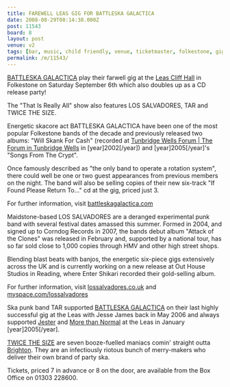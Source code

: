 ```yaml
---
title: FAREWELL LEAS GIG FOR BATTLESKA GALACTICA
date: 2008-08-29T08:14:38.000Z
post: 11543
board: 8
layout: post
venue: v2
tags: [bar, music, child friendly, venue, ticketmaster, folkestone, gig, music, concert, local bands, live music, battleska galactica, leas cliff hall, jester, more than normal, twice the size]
permalink: /m/11543/
---
```

<a href="/wiki/battleska+galactica">BATTLESKA GALACTICA</a> play their farwell gig at the <a href="/wiki/leas+cliff+hall">Leas Cliff Hall</a> in Folkestone on Saturday September 6th which also doubles up as a CD release party!

The "That Is Really All" show also features LOS SALVADORES, TAR and TWICE THE SIZE.

Energetic skacore act BATTLESKA GALACTICA have been one of the most popular Folkestone bands of the decade and previously released two albums: "Will Skank For Cash" (recorded at <a href="/wiki/tunbridge+wells+forum+the+forum+in+tunbridge+wells">Tunbridge Wells Forum | The Forum in Tunbridge Wells</a> in [year]2002[/year]) and [year]2005[/year]'s "Songs From The Crypt".

Once famously described as "the only band to operate a rotation system", there could well be one or two guest appearances from previous members on the night. The band will also be selling copies of their new six-track "If Found Please Return To..." cd at the gig, priced just 3.

For further information, visit <a href="http://www.battleskagalactica.com">battleskagalactica.com</a>

Maidstone-based LOS SALVADORES are a deranged experimental punk band with several festival dates amassed this summer. Formed in 2004, and signed up to Corndog Records in 2007, the bands debut album "Attack of the Clones" was released in February and, supported by a national tour, has so far sold close to 1,000 copies through HMV and other high street shops.

Blending blast beats with banjos, the energetic six-piece gigs extensively across the UK and is currently working on a new release at Out House Studios in Reading, where Enter Shikari recorded their gold-selling album.

For further information, visit <a href="http://www.lossalvadores.co.uk">lossalvadores.co.uk</a> and <a href="http://www.myspace.com/lossalvadores">myspace.com/lossalvadores</a>

Ska punk band TAR supported <a href="/wiki/battleska+galactica">BATTLESKA GALACTICA</a> on their last highly successful gig at the Leas with Jesse James back in May 2006 and always supported <a href="/wiki/jester">Jester</a> and <a href="/wiki/more+than+normal">More than Normal</a> at the Leas in January [year]2005[/year].

<a href="/wiki/twice+the+size">TWICE THE SIZE</a> are seven booze-fuelled maniacs comin' straight outta <a href="/wiki/brighton">Brighton</a>. They are an infectiously riotous bunch of merry-makers who deliver their own brand of party ska.

Tickets, priced 7 in advance or 8 on the door, are available from the Box Office on 01303 228600.
